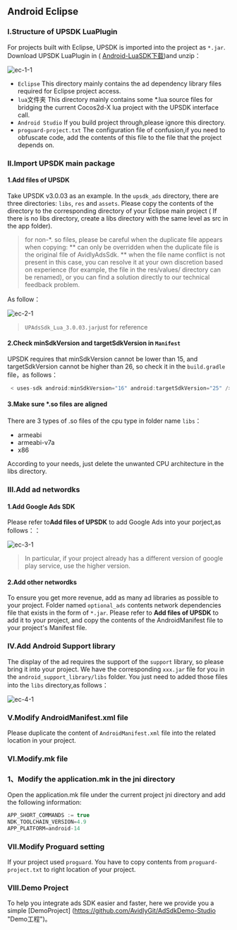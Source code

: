 ## Android Eclipse


### I.Structure of UPSDK LuaPlugin
For projects built with Eclipse, UPSDK is imported into the project as `*.jar`. Download UPSDK LuaPlugin in ( [Android-LuaSDK下载](http://ads-sdk-doc.haloapps.com/docs/show/13 "download"))and unzip：


![ec-1-1](http://docc.upltv.com/uploads/201805/5afe9bd143673_5afe9bd1.png "ec-1-1")
- `Eclipse`
  This directory mainly contains the ad dependency library files required for Eclipse project access.
- `lua`文件夹
  This directory mainly contains some *.lua source files for bridging the current Cocos2d-X lua project with the UPSDK interface call.
- `Android Studio`
If you build project through,please ignore this directory.
- `proguard-project.txt`
  The configuration file of confusion,if you need to obfuscate code, add the contents of this file to the file that the project depends on.
  

### II.Import UPSDK main package
#### 1.Add files of UPSDK
Take UPSDK v3.0.03 as an example. In the `upsdk_ads` directory, there are three directories: `libs`, `res` and `assets`. Please copy the contents of the directory to the corresponding directory of your Eclipse main project ( If there is no libs directory, create a libs directory with the same level as src in the app folder).
> for non-*. so files, please be careful when the duplicate file appears when copying: ** can only be overridden when the duplicate file is the original file of AvidlyAdsSdk. ** when the file name conflict is not present in this case, you can resolve it at your own discretion based on experience (for example, the file in the res/values/ directory can be renamed), or you can find a solution directly to our technical feedback problem.

As follow：

![ec-2-1](http://docc.upltv.com/uploads/201805/5afe9cf8d18fd_5afe9cf8.png "ec-2-1")
> `UPAdsSdk_Lua_3.0.03.jar`just for reference

#### 2.Check minSdkVersion and targetSdkVersion in `Manifest`
UPSDK requires that minSdkVersion cannot be lower than 15, and targetSdkVersion cannot be higher than 26, so check it in the `build.gradle` file，as follows：
```groovy
 < uses-sdk android:minSdkVersion="16" android:targetSdkVersion="25" />
```
#### 3.Make sure *.so files are aligned
There are 3 types of .so files of the cpu type in folder name `libs`：
- armeabi
- armeabi-v7a
- x86

According to your needs, just delete the unwanted CPU architecture in the libs directory.

### III.Add ad networdks
#### 1.Add Google Ads SDK
Please refer to**Add files of UPSDK** to add Google Ads into your porject,as follows：：

![ec-3-1](http://docc.upltv.com/uploads/201805/5afea0b542f2f_5afea0b5.png "ec-3-1")
> In particular, if your project already has a different version of google play service, use the higher version.

#### 2.Add other networdks
To ensure you get more revenue, add as many ad libraries as possible to your project.
Folder named `optional_ads` contents  network dependencies file that exists in the form of `*.jar`. Please refer to **Add files of UPSDK** to add it to your project, and copy the contents of the AndroidManifest file to your project's Manifest file.

### IV.Add Android Support library
The display of the ad requires the support of the `support` library, so please bring it into your project. We have the corresponding `xxx.jar` file for you in the `android_support_library/libs` folder. You just need to added those files into the `libs` directory,as follows：

![ec-4-1](http://docc.upltv.com/uploads/201805/5afea104016ef_5afea104.png "ec-4-1")

### V.Modify AndroidManifest.xml file
Please duplicate the content of `AndroidManifest.xml` file into the related location in your project.

### Ⅵ.Modify.mk file

### 1、Modify the application.mk in the jni directory
Open the application.mk file under the current project jni directory and add the following information:
```groovy
APP_SHORT_COMMANDS := true
NDK_TOOLCHAIN_VERSION=4.9
APP_PLATFORM=android-14
```

### Ⅶ.Modify Proguard setting
If your project used `proguard`.
You have to copy contents from `proguard-project.txt` to right location of your project.

### Ⅷ.Demo Project
To help you integrate ads SDK easier and faster, here we provide you a simple [DemoProject]
(https://github.com/AvidlyGit/AdSdkDemo-Studio "Demo工程")。
